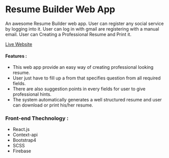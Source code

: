 # Resume Builder Web App

An awesome Resume Builder web app. User can register any social service by logging into it. User can log in with gmail are registering with a manual email. User can Creating a Professional Resume and Print it.

[Live Website](https://resume-builder-bd.web.app/) 

#### Features :

* This web app provide an easy way of creating professional looking resume.
* User just have to fill up a from that specifies question from all required fields.
* There are also suggestion points in every fields for user to give
professional hints.
* The system automatically generates a well structured resume and user can
download or print his/her resume.

### Front-end Thechnology : 
* React.js
* Context-api
* Bootstrap4
* SCSS
* Firebase

